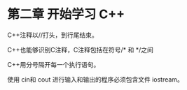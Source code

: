 # 第二章 开始学习 C++

C++注释以//打头，到行尾结束。

C++也能够识别C注释，C注释包括在符号/* 和 */之间

C++用分号隔开每一个执行语句。

使用 cin和 cout 进行输入和输出的程序必须包含文件 iostream。
